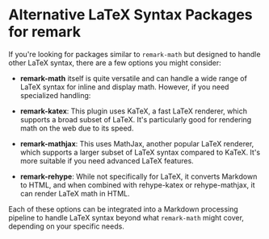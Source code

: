 # Alternative LaTeX Syntax Packages for remark

If you're looking for packages similar to `remark-math` but designed to handle other LaTeX syntax, there are a few options you might consider:

- **remark-math** itself is quite versatile and can handle a wide range of LaTeX syntax for inline and display math. However, if you need specialized handling:

- **remark-katex**: This plugin uses KaTeX, a fast LaTeX renderer, which supports a broad subset of LaTeX. It's particularly good for rendering math on the web due to its speed.

- **remark-mathjax**: This uses MathJax, another popular LaTeX renderer, which supports a larger subset of LaTeX syntax compared to KaTeX. It's more suitable if you need advanced LaTeX features.

- **remark-rehype**: While not specifically for LaTeX, it converts Markdown to HTML, and when combined with rehype-katex or rehype-mathjax, it can render LaTeX math in HTML.

Each of these options can be integrated into a Markdown processing pipeline to handle LaTeX syntax beyond what `remark-math` might cover, depending on your specific needs.

